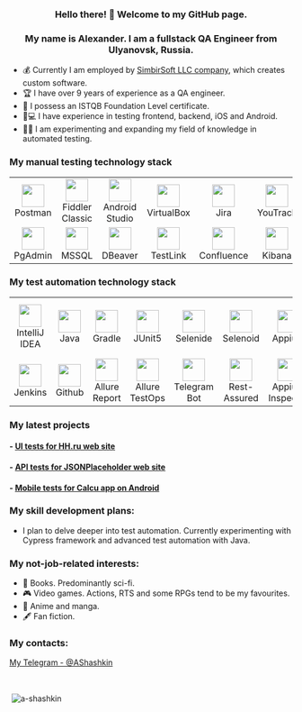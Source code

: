 <p align="center">
<h3 align="center"> Hello there! 👋 Welcome to my GitHub page. </h3>
</p>
<p align="center">
<h3 align="center">My name is Alexander. I am a fullstack QA Engineer from Ulyanovsk, Russia.</h3>
</p>

- :moneybag: Currently I am employed by [SimbirSoft LLC company](https://www.simbirsoft.com/en/), which creates custom software.
- 🏆 I have over 9 years of experience as a QA engineer.
- :gem: I possess an ISTQB Foundation Level certificate.
- :iphone::computer: I have experience in testing frontend, backend, iOS and Android.
- :man_student: I am experimenting and expanding my field of knowledge in automated testing.

### My manual testing technology stack
<table>
<tbody>
<tr>
<td align="center"><src="https://www.jetbrains.com/idea/"><img src="https://res.cloudinary.com/postman/image/upload/t_team_logo/v1629869194/team/2893aede23f01bfcbd2319326bc96a6ed0524eba759745ed6d73405a3a8b67a8" width="40" height="40"><br>Postman</td>
<td align="center"><src="https://www.jetbrains.com/idea/"><img src="https://www.megaleechers.com/storage/Fiddler-Classic-Icon.png" width="40" height="40"><br>Fiddler Classic</td>
<td align="center"><src="https://www.jetbrains.com/idea/"><img src="https://upload.wikimedia.org/wikipedia/commons/thumb/9/95/Android_Studio_Icon_3.6.svg/1900px-Android_Studio_Icon_3.6.svg.png" width="40" height="40"><br>Android Studio</td>
<td align="center"><src="https://www.jetbrains.com/idea/"><img src="https://upload.wikimedia.org/wikipedia/commons/d/d5/Virtualbox_logo.png" width="40" height="40"><br>VirtualBox</td>
<td align="center"><src="https://www.jetbrains.com/idea/"><img src="https://logowik.com/content/uploads/images/jira2966.logowik.com.webp" width="40" height="40"><br>Jira</td>
<td align="center"><src="https://www.jetbrains.com/idea/"><img src="https://upload.wikimedia.org/wikipedia/commons/9/95/YouTrack_Icon.png" width="40" height="40"><br>YouTrack</td>
<td align="center"><src="https://www.jetbrains.com/idea/"><img src="https://github.com/user-attachments/assets/130e74ec-69d6-465b-a50f-a2da5c3fb764" width="40" height="40"><br>Proxyman</td>
<td align="center"><img src="https://github.com/user-attachments/assets/9ff214de-eada-427a-a7b1-aa8d378247da" width="40" height="40"><br>Kafka</td>
</tr>
<tr>
<td align="center"><src="https://www.jetbrains.com/idea/"><img src="https://developer.asustor.com/uploadIcons/0020_96009_1552971827_pgadmin-icon.png" width="40" height="40"><br>PgAdmin</td>
<td align="center"><src="https://www.jetbrains.com/idea/"><img src="https://i.pinimg.com/originals/32/a0/3a/32a03aee0c76419ec5bde950a62883bc.png" width="40" height="40"><br>MSSQL</td>
<td align="center"><src="https://www.jetbrains.com/idea/"><img src="https://upload.wikimedia.org/wikipedia/commons/thumb/b/b5/DBeaver_logo.svg/1200px-DBeaver_logo.svg.png" width="40" height="40"><br>DBeaver</td>
<td align="center"><src="https://www.jetbrains.com/idea/"><img src="https://secureanycloud.com/wp-content/uploads/sites/33/2016/04/testlink-logo1.png" width="40" height="40"><br>TestLink</td>
<td align="center"><src="https://www.jetbrains.com/idea/"><img src="https://cdn.worldvectorlogo.com/logos/confluence-1.svg" width="40" height="40"><br>Confluence</td>
<td align="center"><src="https://www.jetbrains.com/idea/"><img src="https://brandslogos.com/wp-content/uploads/images/large/elastic-kibana-logo.png" width="40" height="40"><br>Kibana</td>
<td align="center"><src="https://www.jetbrains.com/idea/"><img src="https://github.com/user-attachments/assets/ffae876b-3fe5-4f88-9382-5ee567e7d08a" width="40" height="40"><br>Redis</td>
<td align="center"><src="https://www.jetbrains.com/idea/"><img src="https://github.com/user-attachments/assets/d8e53800-8115-43c6-ad90-5b0c4da7f317" width="40" height="40"><br>GraphQL</td>
</tbody>
</table>



### My test automation technology stack
<table>
<tbody>
<tr>
<td align="center"><src="https://www.jetbrains.com/idea/"><img src="https://upload.wikimedia.org/wikipedia/commons/thumb/9/9c/IntelliJ_IDEA_Icon.svg/1200px-IntelliJ_IDEA_Icon.svg.png" width="40" height="40"><br>IntelliJ IDEA</td>
<td align="center"><src="https://www.jetbrains.com/idea/"><img src="https://cdn-icons-png.flaticon.com/512/226/226777.png" width="40" height="40"><br>Java</td>
<td align="center"><src="https://www.jetbrains.com/idea/"><img src="https://static-00.iconduck.com/assets.00/gradle-icon-256x256-jq2wrvfo.png" width="40" height="40"><br>Gradle</td>
<td align="center"><src="https://www.jetbrains.com/idea/"><img src="https://junit.org/junit5/assets/img/junit5-logo.png" width="40" height="40"><br>JUnit5</td>
<td align="center"><src="https://www.jetbrains.com/idea/"><img src="https://user-images.githubusercontent.com/47101779/210963191-4a3df255-fcac-418b-a903-eada87d84120.png" width ="40" height="40"><br>Selenide</td>
<td align="center"><src="https://www.jetbrains.com/idea/"><img src="https://avatars.githubusercontent.com/u/26328913?s=280&v=4" width="40" height="40"><br>Selenoid</td>
<td align="center"><src="https://www.jetbrains.com/idea/"><img src="https://avatars.githubusercontent.com/u/3221291?s=280&v=4" width="40" height="40"><br>Appium</td>
<td align="center"><src="https://www.jetbrains.com/idea/"><img src="https://github.com/user-attachments/assets/36a82437-0e95-4f41-98c9-5af4c7b20083" width="40" height="40"><br>Kotlin</td>
<td align="center"><src="https://www.jetbrains.com/idea/"><img src="https://github.com/user-attachments/assets/00a1e90e-63cd-4ea8-aa9b-1b21e80f12d0" width="40" height="40"><br>Kaspresso</td>
<td align="center"><src="https://www.jetbrains.com/idea/"><img src="https://github.com/user-attachments/assets/a7afbe16-3e6d-48ec-a53a-1ad0fa87dcbc" width="40" height="40"><br>Visual Studio Code</td>
</tr>
<tr>
<td align="center"><src="https://www.jetbrains.com/idea/"><img src="https://upload.wikimedia.org/wikipedia/commons/thumb/e/e9/Jenkins_logo.svg/1200px-Jenkins_logo.svg.png" width="40" height="40"><br>Jenkins</td>
<td align="center"><src="https://www.jetbrains.com/idea/"><img src="https://github.githubassets.com/images/modules/logos_page/GitHub-Mark.png" width="40" height="40"><br>Github</td>
<td align="center"><src="https://www.jetbrains.com/idea/"><img src="https://github.com/user-attachments/assets/24a5906d-3637-4476-be65-d8c6a0117ad1" width="40" height="40"><br>Allure Report</td>
<td align="center"><src="https://www.jetbrains.com/idea/"><img src="https://github.com/user-attachments/assets/8a195bae-4a86-43e8-a45c-fda52837b593" width="40" height="40"><br>Allure TestOps</td>
<td align="center"><src="https://www.jetbrains.com/idea/"><img src="https://upload.wikimedia.org/wikipedia/commons/thumb/8/82/Telegram_logo.svg/2048px-Telegram_logo.svg.png" width="40" height=![appium logo](https://github.com/user-attachments/assets/5140cd50-16c9-41e2-a569-20bad84d8caa)
"40"><br>Telegram Bot</td>
<td align="center"><src="https://www.jetbrains.com/idea/"><img src="https://media.trustradius.com/product-logos/M1/My/B8NQDTOWGI16.PNG" width="40" height="40"><br>Rest-Assured</td>
<td align="center"><src="https://www.jetbrains.com/idea/"><img src="https://img.informer.com/icons_mac/png/128/531/531471.png" width="40" height="40"><br>Appium Inspector</td>
<td align="center"><src="https://www.jetbrains.com/idea/"><img src="https://github.com/user-attachments/assets/3ce43858-0c98-420c-9199-78ef47ba649b" width="40" height="40"><br>Swift</td>
<td align="center"><src="https://www.jetbrains.com/idea/"><img src="https://github.com/user-attachments/assets/8a483cf6-9f1a-44d1-9394-90984aef7aa0" width="40" height="40"><br>XCUITest</td>
<td align="center"><src="https://www.jetbrains.com/idea/"><img src="https://github.com/user-attachments/assets/38083e1e-da9a-4334-8aee-ed72fef1581e" width="40" height="40"><br>Xcode</td>
</tr>
</tbody>
</table>



### My latest projects
#### - [UI tests for HH.ru web site](https://github.com/a-shashkin/hh-project-tests)
#### - [API tests for JSONPlaceholder web site](https://github.com/a-shashkin/jsonplaceholder-api-tests)
#### - [Mobile tests for Calcu app on Android](https://github.com/a-shashkin/calcu-tests)

### My skill development plans:
- I plan to delve deeper into test automation. Currently experimenting with Cypress framework and advanced test automation with Java.

### My not-job-related interests:
- :book: Books. Predominantly sci-fi.
- :video_game: Video games. Actions, RTS and some RPGs tend to be my favourites.
- :notebook_with_decorative_cover: Anime and manga.
- :fountain_pen: Fan fiction.

### My contacts:
[My Telegram - @AShashkin](https://t.me/AShashkin)

<br>
<p>&nbsp;<img align="center" src="https://github-readme-stats.vercel.app/api?username=a-shashkin&theme=chartreuse-dark&show_icons=true&locale=en" alt="a-shashkin" /></p>
